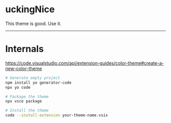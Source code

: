 # uckingNice

This theme is good. Use it.

---

# Internals

https://code.visualstudio.com/api/extension-guides/color-theme#create-a-new-color-theme

```bash
# Generate empty project
npm install yo generator-code
npx yo code

# Package the theme
npx vsce package

# Install the theme
code --install-extension your-theme-name.vsix
```
